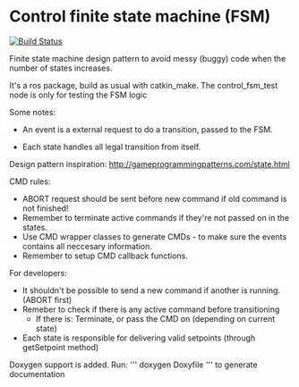 # Control finite state machine (FSM)

[![Build Status](http://build.ascendntnu.no/buildStatus/icon?job=control_fsm)](http://build.ascendntnu.no/job/control_fsm/)

Finite state machine design pattern to avoid messy (buggy) code when the number of states increases. 

It's a ros package, build as usual with catkin_make.
The control_fsm_test node is only for testing the FSM logic

Some notes:

- An event is a external request to do a transition, passed to the FSM.

- Each state handles all legal transition from itself. 

Design pattern inspiration:
http://gameprogrammingpatterns.com/state.html

CMD rules:
- ABORT request should be sent before new command if old command is not finished!
- Remember to terminate active commands if they're not passed on in the states.
- Use CMD wrapper classes to generate CMDs - to make sure the events contains all neccesary information.
- Remember to setup CMD callback functions. 

For developers:
- It shouldn't be possible to send a new command if another is running. (ABORT first)
- Remeber to check if there is any active command before transitioning
	- If there is: Terminate, or pass the CMD on (depending on current state)
- Each state is responsible for delivering valid setpoints (through getSetpoint method)

Doxygen support is added.
Run:
'''
doxygen Doxyfile
'''
to generate documentation



